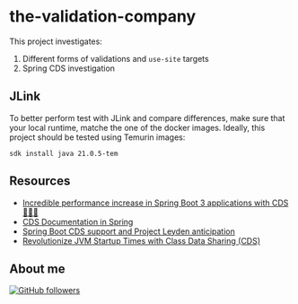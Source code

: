 # the-validation-company

This project investigates:

1.  Different forms of validations and `use-site` targets
2.  Spring CDS investigation

## JLink

To better perform test with JLink and compare differences, make sure that your local runtime, matche the one of the docker images. Ideally, this project should be tested using Temurin images:

```shell
sdk install java 21.0.5-tem
```

## Resources

-   [Incredible performance increase in Spring Boot 3 applications with CDS 💯🚀🎯](https://halilural5.medium.com/incredible-performance-increase-in-spring-boot-applications-with-cds-5022ff81948f)
-   [CDS Documentation in Spring](https://docs.spring.io/spring-framework/reference/integration/cds.html)
-   [Spring Boot CDS support and Project Leyden anticipation](https://spring.io/blog/2024/08/29/spring-boot-cds-support-and-project-leyden-anticipation)
-   [Revolutionize JVM Startup Times with Class Data Sharing (CDS)](https://blogs.vmware.com/tanzu/revolutionize-jvm-startup-times/)

## About me

[![GitHub followers](https://img.shields.io/github/followers/jesperancinha.svg?label=Jesperancinha&style=for-the-badge&logo=github&color=grey "GitHub")](https://github.com/jesperancinha)
